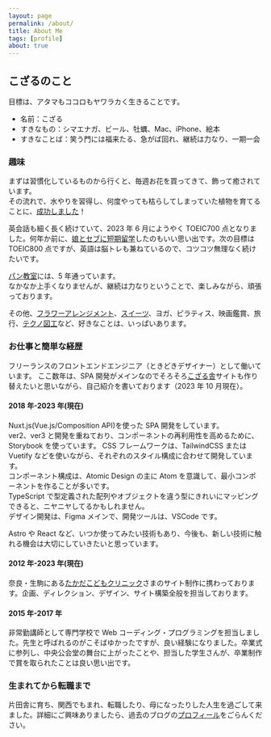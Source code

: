 ```yaml
---
layout: page
permalink: /about/
title: About Me
tags: [profile]
about: true
---
```


## こざるのこと

目標は、アタマもココロもヤワラカく生きることです。

- 名前：こざる
- すきなもの：シマエナガ、ビール、牡蠣、Mac、iPhone、絵本
- すきなことば：笑う門には福来たる、急がば回れ、継続は力なり、一期一会

### 趣味

まずは習慣化しているものから行くと、毎週お花を買ってきて、飾って癒されています。  
その流れで、水やりを習得し、何度やっても枯らしてしまっていた植物を育てることに、[成功しました](https://www.instagram.com/s/aGlnaGxpZ2h0OjE3OTMzNDg0NzA5ODE5NTQ2?story_media_id=2756679847701813514&igshid=MzRlODBiNWFlZA==)！

英会話も細く長く続けていて、2023 年 6 月にようやく TOEIC700 点となりました。何年か前に、[娘とセブに短期留学](https://trippencil.com/cebu2018/)したのもいい思い出です。次の目標は TOEIC800 点ですが、英語は脳トレも兼ねているので、コツコツ無理なく続けたいです。

[パン教室](https://www.instagram.com/s/aGlnaGxpZ2h0OjE3OTkyOTc1NDk4NTAzNTkz?story_media_id=2458145880671512542&igshid=MzRlODBiNWFlZA==)には、5 年通っています。  
なかなか上手くなりませんが、継続は力なりということで、楽しみながら、頑張っております。

その他、[フラワーアレンジメント](https://www.instagram.com/s/aGlnaGxpZ2h0OjE3OTE2NjY0OTQ2NjIxMzgw?story_media_id=2579630676896513140&igshid=MzRlODBiNWFlZA==)、[スイーツ](https://www.instagram.com/s/aGlnaGxpZ2h0OjE3ODc5NzUyOTA0NzQ0NDQ4?story_media_id=2693446281564506794&igshid=MzRlODBiNWFlZA==)、ヨガ、ピラティス、映画鑑賞、旅行、[テクノ図工](https://www.tekunozukoubu.net/)など、好きなことは、いっぱいあります。

### お仕事と簡単な経歴

フリーランスのフロントエンドエンジニア（ときどきデザイナー）として働いています。
ここ数年は、SPA 開発がメインなのでそろそろ[こざる舎](http://kozarusha.com/)サイトも作り替えたいと思いながら、自己紹介を書いております（2023 年 10 月現在）。

#### 2018 年-2023 年(現在)

Nuxt.js(Vue.js/Composition API)を使った SPA 開発をしています。  
ver2、ver3 と開発を重ねており、コンポーネントの再利用性を高めるために、Storybook を使っています。
CSS フレームワークは、TailwindCSS または Vuetify などを使いながら、それぞれのスタイル構成に合わせて開発しています。  
コンポーネント構成は、Atomic Design の主に Atom を意識して、最小コンポーネントを作ることが多いです。  
TypeScript で型定義された配列やオブジェクトを違う型にきれいにマッピングできると、ニヤニヤしてるかもしれません。  
デザイン開発は、Figma メインで、開発ツールは、VSCode です。

Astro や React など、いつか使ってみたい技術もあり、今後も、新しい技術に触れる機会は大切にしていきたいと思っています。

#### 2012 年-2023 年(現在)

奈良・生駒にある[たかだこどもクリニック](https://takada-kodomo.com/)さまのサイト制作に携わっております。企画、ディレクション、デザイン、サイト構築全般を担当しております。

#### 2015 年-2017 年

非常勤講師として専門学校で Web コーディング・プログラミングを担当しました。先生と呼ばれるのがこそばゆかったですが、良い経験になりました。卒業式に参列し、中央公会堂の舞台に上がったことや、担当した学生さんが、卒業制作で賞を取られたことは良い思い出です。

### 生まれてから転職まで

片田舎に育ち、関西でもまれ、転職したり、母になったりした人生を過ごして来ました。詳細にご興味ありましたら、過去のブログの[プロフィール](https://blog.kozaru.me//profile/)をごらんください。
